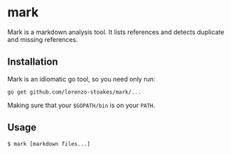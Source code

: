 # mark

Mark is a markdown analysis tool. It lists references and detects duplicate and
missing references.

## Installation

Mark is an idiomatic go tool, so you need only run:

```
go get github.com/lorenzo-stoakes/mark/...
```

Making sure that your `$GOPATH/bin` is on your `PATH`.

## Usage

```
$ mark [markdown files...]
```
